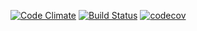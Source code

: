 [![Code Climate](https://codeclimate.com/github/makeomatic/mservice-calendar/badges/gpa.svg)](https://codeclimate.com/github/makeomatic/mservice-calendar)
[![Build Status](https://semaphoreci.com/api/v1/makeomatic/mservice-calendar/branches/master/shields_badge.svg)](https://semaphoreci.com/makeomatic/mservice-calendar)
[![codecov](https://codecov.io/gh/makeomatic/mservice-calendar/branch/master/graph/badge.svg)](https://codecov.io/gh/makeomatic/mservice-calendar)

